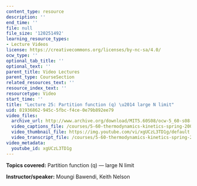 ```yaml
---
content_type: resource
description: ''
end_time: ''
file: null
file_size: '120251492'
learning_resource_types:
- Lecture Videos
license: https://creativecommons.org/licenses/by-nc-sa/4.0/
ocw_type: ''
optional_tab_title: ''
optional_text: ''
parent_title: Video Lectures
parent_type: CourseSection
related_resources_text: ''
resource_index_text: ''
resourcetype: Video
start_time: ''
title: "Lecture 25: Partition function (q) \u2014 large N limit"
uid: 81936862-945c-5fbc-f4ce-0e79b892ee79
video_files:
  archive_url: http://www.archive.org/download/MIT5.60S08/ocw-5_60-s08-lec25_300k.mp4
  video_captions_file: /courses/5-60-thermodynamics-kinetics-spring-2008/4e9b4d4e8ba95206b81ecbe02dccac1e_xgUCzL3TD1g.vtt
  video_thumbnail_file: https://img.youtube.com/vi/xgUCzL3TD1g/default.jpg
  video_transcript_file: /courses/5-60-thermodynamics-kinetics-spring-2008/c33f0244ed19a0a5bebf5eca6821f3c0_xgUCzL3TD1g.pdf
video_metadata:
  youtube_id: xgUCzL3TD1g
---
```


**Topics covered:** Partition function (q) — large N limit

**Instructor/speaker:** Moungi Bawendi, Keith Nelson

